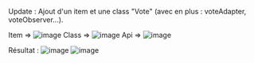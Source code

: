 Update :
Ajout d'un item et une class "Vote" (avec en plus : voteAdapter, voteObserver...).

Item =>
![image](https://github.com/Tony95Montana/MesDeputes/assets/100350821/efa3b540-9f9d-4871-9be7-0665d2b3c330)
Class =>
![image](https://github.com/Tony95Montana/MesDeputes/assets/100350821/cf853b20-bd7d-447d-8176-c29bfd5246c4)
Api =>
![image](https://github.com/Tony95Montana/MesDeputes/assets/100350821/a9f7ac7d-3bd4-4d2a-925f-d945eee5ee4a)

Résultat :
![image](https://github.com/Tony95Montana/MesDeputes/assets/100350821/156bda7c-d4fa-41de-9725-1f85b3c6a4ce)
![image](https://github.com/Tony95Montana/MesDeputes/assets/100350821/a32a696d-f358-4984-87ea-1bce6434af1d)
